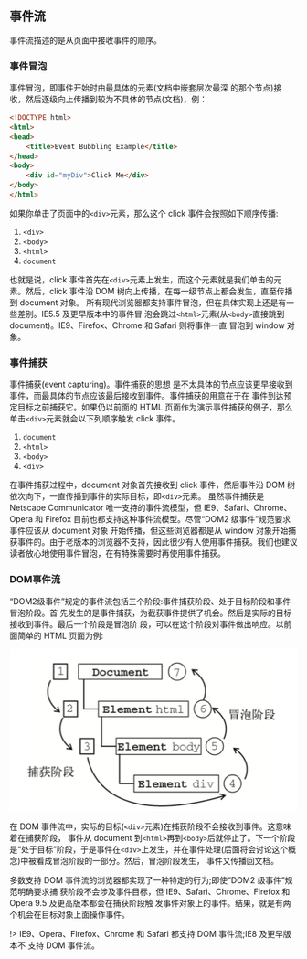 ## 事件流

事件流描述的是从页面中接收事件的顺序。

### 事件冒泡

事件冒泡，即事件开始时由最具体的元素(文档中嵌套层次最深 的那个节点)接收，然后逐级向上传播到较为不具体的节点(文档)，例：

```html
<!DOCTYPE html>
<html>
<head>
    <title>Event Bubbling Example</title>
</head>
<body>
    <div id="myDiv">Click Me</div>
</body>
</html>
```


如果你单击了页面中的`<div>`元素，那么这个 click 事件会按照如下顺序传播:

1. `<div>`
2. `<body>`
3. `<html>`
4. `document`

也就是说，click 事件首先在`<div>`元素上发生，而这个元素就是我们单击的元素。然后，click 事件沿 DOM 树向上传播，在每一级节点上都会发生，直至传播到 document 对象。
所有现代浏览器都支持事件冒泡，但在具体实现上还是有一些差别。IE5.5 及更早版本中的事件冒 泡会跳过`<html>`元素(从`<body>`直接跳到 document)。IE9、Firefox、Chrome 和 Safari 则将事件一直 冒泡到 window 对象。

### 事件捕获

事件捕获(event capturing)。事件捕获的思想 是不太具体的节点应该更早接收到事件，而最具体的节点应该最后接收到事件。事件捕获的用意在于在 事件到达预定目标之前捕获它。如果仍以前面的 HTML 页面作为演示事件捕获的例子，那么单击`<div>`元素就会以下列顺序触发 click 事件。

1. `document`
3. `<html>`
4. `<body>`
5. `<div>`

在事件捕获过程中，document 对象首先接收到 click 事件，然后事件沿 DOM 树依次向下，一直传播到事件的实际目标，即`<div>`元素。
虽然事件捕获是 Netscape Communicator 唯一支持的事件流模型，但 IE9、Safari、Chrome、Opera 和 Firefox 目前也都支持这种事件流模型。尽管“DOM2 级事件”规范要求事件应该从 document 对象 开始传播，但这些浏览器都是从 window 对象开始捕获事件的。由于老版本的浏览器不支持，因此很少有人使用事件捕获。我们也建议读者放心地使用事件冒泡，在有特殊需要时再使用事件捕获。


### DOM事件流

“DOM2级事件”规定的事件流包括三个阶段:事件捕获阶段、处于目标阶段和事件冒泡阶段。首 先发生的是事件捕获，为截获事件提供了机会。然后是实际的目标接收到事件。最后一个阶段是冒泡阶 段，可以在这个阶段对事件做出响应。以前面简单的 HTML 页面为例:

![event-flow](./images/event-flow.png)

在 DOM 事件流中，实际的目标(`<div>`元素)在捕获阶段不会接收到事件。这意味着在捕获阶段， 事件从 document 到`<html>`再到`<body>`后就停止了。下一个阶段是“处于目标”阶段，于是事件在`<div>`上发生，并在事件处理(后面将会讨论这个概念)中被看成冒泡阶段的一部分。然后，冒泡阶段发生， 事件又传播回文档。

多数支持 DOM 事件流的浏览器都实现了一种特定的行为;即使“DOM2 级事件”规范明确要求捕 获阶段不会涉及事件目标，但 IE9、Safari、Chrome、Firefox 和 Opera 9.5 及更高版本都会在捕获阶段触 发事件对象上的事件。结果，就是有两个机会在目标对象上面操作事件。

!> IE9、Opera、Firefox、Chrome 和 Safari 都支持 DOM 事件流;IE8 及更早版本不 支持 DOM 事件流。
